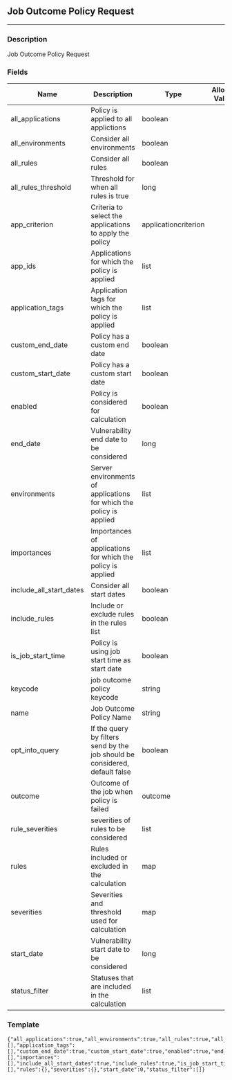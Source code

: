 ## Job Outcome Policy Request
---
### Description
Job Outcome Policy Request
### Fields
| Name | Description | Type | Allowed Values | Required |
| ---- | ----------- | ---- | -------------- | -------- |
| all_applications | Policy is applied to all applictions | boolean |  | false |
| all_environments | Consider all environments | boolean |  | false |
| all_rules | Consider all rules | boolean |  | false |
| all_rules_threshold | Threshold for when all rules is true | long |  | false |
| app_criterion | Criteria to select the applications to apply the policy | applicationcriterion |  | true |
| app_ids | Applications for which the policy is applied | list |  | false |
| application_tags | Application tags for which the policy is applied | list |  | false |
| custom_end_date | Policy has a custom end date | boolean |  | false |
| custom_start_date | Policy has a custom start date | boolean |  | false |
| enabled | Policy is considered for calculation | boolean |  | false |
| end_date | Vulnerability end date to be considered | long |  | false |
| environments | Server environments of applications for which the policy is applied | list |  | false |
| importances | Importances of applications for which the policy is applied | list |  | false |
| include_all_start_dates | Consider all start dates | boolean |  | false |
| include_rules | Include or exclude rules in the rules list | boolean |  | false |
| is_job_start_time | Policy is using job start time as start date | boolean |  | false |
| keycode | job outcome policy keycode | string |  | false |
| name | Job Outcome Policy Name | string |  | false |
| opt_into_query | If the query by filters send by the job should be considered, default false | boolean |  | false |
| outcome | Outcome of the job when policy is failed | outcome |  | true |
| rule_severities | severities of rules to be considered | list |  | false |
| rules | Rules included or excluded in the calculation | map |  | false |
| severities | Severities and threshold used for calculation | map |  | false |
| start_date | Vulnerability start date to be considered | long |  | false |
| status_filter | Statuses that are included in the calculation | list |  | false |
### Template
```
{"all_applications":true,"all_environments":true,"all_rules":true,"all_rules_threshold":0,"app_criterion":"","app_ids":[],"application_tags":[],"custom_end_date":true,"custom_start_date":true,"enabled":true,"end_date":0,"environments":[],"importances":[],"include_all_start_dates":true,"include_rules":true,"is_job_start_time":true,"keycode":"","name":"","opt_into_query":true,"outcome":"","rule_severities":[],"rules":{},"severities":{},"start_date":0,"status_filter":[]}
```
